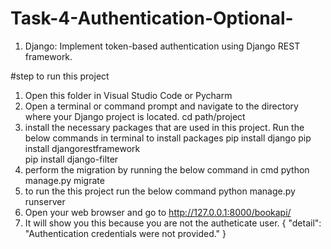 # Task-4-Authentication-Optional-
1. Django: Implement token-based authentication using Django REST framework.

#step to run this project

1. Open this folder in Visual Studio Code or Pycharm
2. Open a terminal or command prompt and navigate to the directory where your Django project is located.
     cd path/project
3. install the necessary packages that are used in this project. Run the below commands in terminal to install packages
     pip install django
     pip install djangorestframework    
     pip install django-filter
4. perform the migration by running the below command in cmd
     python manage.py migrate
5. to run the this project run the below command python manage.py runserver
6. Open your web browser and go to http://127.0.0.1:8000/bookapi/
7. It will show you this because you are not the autheticate user. 
   {
    "detail": "Authentication credentials were not provided."
   }

